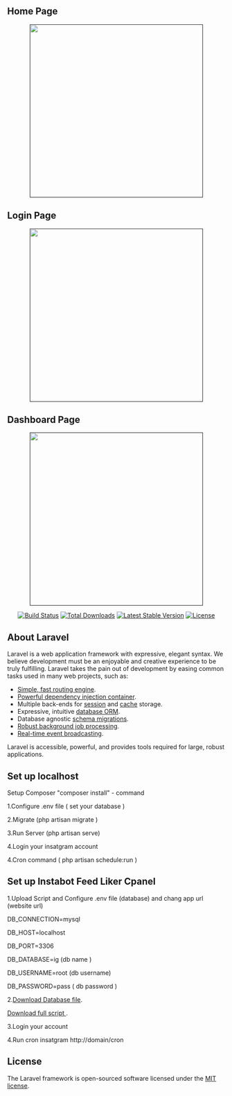 ## Home Page
<p align="center"><a href="" target="_blank"><img src="https://igsocialtools.000webhostapp.com/forndend.PNG" width="400"></a></p>

## Login Page
<p align="center"><a href="" target="_blank"><img src="https://igsocialtools.000webhostapp.com/login.PNG" width="400"></a></p>

## Dashboard Page
<p align="center"><a href="" target="_blank"><img src="https://igsocialtools.000webhostapp.com/dashborad.PNG" width="400"></a></p>


<p align="center">
<a href="https://travis-ci.org/laravel/framework"><img src="https://travis-ci.org/laravel/framework.svg" alt="Build Status"></a>
<a href="https://packagist.org/packages/laravel/framework"><img src="https://img.shields.io/packagist/dt/laravel/framework" alt="Total Downloads"></a>
<a href="https://packagist.org/packages/laravel/framework"><img src="https://img.shields.io/packagist/v/laravel/framework" alt="Latest Stable Version"></a>
<a href="https://packagist.org/packages/laravel/framework"><img src="https://img.shields.io/packagist/l/laravel/framework" alt="License"></a>
</p>

## About Laravel

Laravel is a web application framework with expressive, elegant syntax. We believe development must be an enjoyable and creative experience to be truly fulfilling. Laravel takes the pain out of development by easing common tasks used in many web projects, such as:

- [Simple, fast routing engine](https://laravel.com/docs/routing).
- [Powerful dependency injection container](https://laravel.com/docs/container).
- Multiple back-ends for [session](https://laravel.com/docs/session) and [cache](https://laravel.com/docs/cache) storage.
- Expressive, intuitive [database ORM](https://laravel.com/docs/eloquent).
- Database agnostic [schema migrations](https://laravel.com/docs/migrations).
- [Robust background job processing](https://laravel.com/docs/queues).
- [Real-time event broadcasting](https://laravel.com/docs/broadcasting).

Laravel is accessible, powerful, and provides tools required for large, robust applications.

## Set up localhost 

Setup Composer "composer install" - command 

1.Configure .env file ( set your database ) 

2.Migrate (php artisan migrate )

3.Run Server (php artisan serve)

4.Login your insatgram account 

4.Cron command ( php artisan schedule:run ) 

## Set up Instabot Feed Liker Cpanel

1.Upload Script and Configure .env file (database) and chang app url (website url)

DB_CONNECTION=mysql

DB_HOST=localhost

DB_PORT=3306

DB_DATABASE=ig (db name )

DB_USERNAME=root (db username)

DB_PASSWORD=pass ( db password )


2.[Download Database file](https://igsocialtools.000webhostapp.com/bot.sql).

[Download full script ](https://igsocialtools.000webhostapp.com/igbot.zip).

3.Login your account

4.Run cron insatgram http://domain/cron

## License

The Laravel framework is open-sourced software licensed under the [MIT license](https://opensource.org/licenses/MIT).
